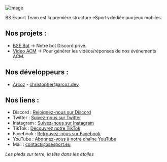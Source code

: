 ![image](https://github.com/BSEsportTeam/.github/assets/62679207/815d8003-be8f-4a50-afbc-f02014490fe5)


BS Esport Team est la première structure eSports dédiée aux jeux mobiles.

## Nos projets :
- [BSE Bot](https://github.com/Arcoz0308/BSE-bot) -> Notre bot Discord privé.
- [Video ACM](https://github.com/BSEsportTeam/acm_videos_generating) -> Pour générer les vidéos/réponses de nos événements ACM.

## Nos développeurs :
- [Arcoz](https://github.com/Arcoz0308) - christopher@arcoz.dev

## Nos liens :
- Discord : [Rejoignez-nous sur Discord](https://discord.gg/F2GTeYT)
- Twitter : [Suivez-nous sur Twitter](https://twitter.com/BSTeamOfficiel)
- Instagram : [Suivez-nous sur Instagram](https://www.instagram.com/bs_esport_team/)
- TikTok : [Découvrez notre TikTok](https://vm.tiktok.com/ZMYjg3xbe/)
- Facebook : [Retrouvez-nous sur Facebook](https://www.facebook.com/gaming/BSESPORTGAMING)
- YouTube : [Abonnez-vous à notre chaîne YouTube](https://www.youtube.com/channel/UCmTni6F6WfCd0xtVxDBrH_Q?sub_confirmation=1)
- Mail : contact@bsesport.eu

*Les pieds sur terre, la tête dans les étoiles*
